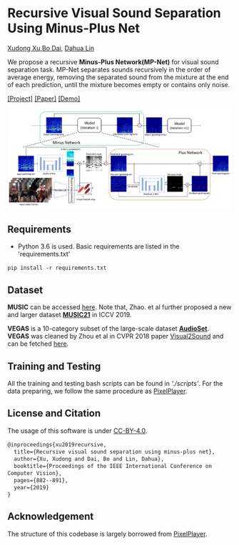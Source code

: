 # Recursive Visual Sound Separation Using Minus-Plus Net 

[Xudong Xu](https://sheldontsui.github.io/),[Bo Dai](https:daibo.info), [Dahua Lin](http://dahua.me)

We propose a recursive **Minus-Plus Network(MP-Net)** for visual sound separation task. MP-Net separates sounds recursively in the order of average energy, removing the separated sound from the mixture at the end of each prediction, until the mixture becomes empty or contains only noise. 

[[Project]](https://SheldonTsui.github.io/projects/MP-Net) [[Paper]](https://arxiv.org/abs/1908.11602) [[Demo]](https://www.youtube.com/watch?v=io_myrxtA4I)

<img src='teaser.png' width=880>

## Requirements
* Python 3.6 is used. Basic requirements are listed in the 'requirements.txt'
```
pip install -r requirements.txt 
```

## Dataset

**MUSIC** can be accessed [here](https://github.com/roudimit/MUSIC_dataset). Note that, Zhao. et al further proposed a new and larger dataset [**MUSIC21**](https://arxiv.org/abs/1904.05979) in ICCV 2019.

**VEGAS** is a 10-category subset of the large-scale dataset [**AudioSet**](https://research.google.com/audioset/). **VEGAS** was cleaned by Zhou et al in CVPR 2018 paper [Visual2Sound](https://www.cs.unc.edu/~yipin/pub/cvpr2018.pdf) and can be fetched [here](http://bvision11.cs.unc.edu/bigpen/yipin/visual2sound_webpage/visual2sound.html). 

## Training and Testing

All the training and testing bash scripts can be found in *'./scripts'*. For the data preparing, we follow the same procedure as [PixelPlayer](https://github.com/hangzhaomit/Sound-of-Pixels). 

## License and Citation
The usage of this software is under [CC-BY-4.0](https://github.com/SheldonTsui/Minus-Plus-Network/blob/master/LICENSE).
```
@inproceedings{xu2019recursive,
  title={Recursive visual sound separation using minus-plus net},
  author={Xu, Xudong and Dai, Bo and Lin, Dahua},
  booktitle={Proceedings of the IEEE International Conference on Computer Vision},
  pages={882--891},
  year={2019}
}
```

## Acknowledgement
The structure of this codebase is largely borrowed from [PixelPlayer](https://github.com/hangzhaomit/Sound-of-Pixels).  
